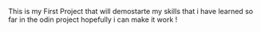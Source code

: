 This is my First Project that will demostarte my skills that i have learned so far in the odin project hopefully i can make it work ! 
